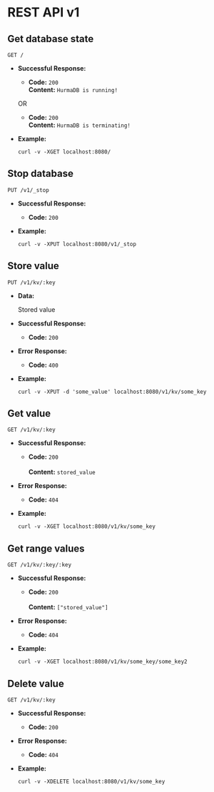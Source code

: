 # REST API v1

## Get database state

  `GET /`
  
* **Successful Response:**
  
  * **Code:** `200` <br />
    **Content:** `HurmaDB is running!`
    
  OR
  
  * **Code:** `200` <br />
    **Content:** `HurmaDB is terminating!`
 
* **Example:**
  
  ```
  curl -v -XGET localhost:8080/
  ```
  
  
## Stop database

  `PUT /v1/_stop`
  
* **Successful Response:**
  
  * **Code:** `200` <br />
 
* **Example:**
  
  ```
  curl -v -XPUT localhost:8080/v1/_stop
  ```
  
  
## Store value

  `PUT /v1/kv/:key`
  
* **Data:**

  Stored value
  
* **Successful Response:**
  
  * **Code:** `200` <br />
  
* **Error Response:**

  * **Code:** `400` <br />
  
* **Example:**
  
  ```
  curl -v -XPUT -d 'some_value' localhost:8080/v1/kv/some_key  
  ```


## Get value

  `GET /v1/kv/:key`

* **Successful Response:**
  
  * **Code:** `200` <br /> <br />
    **Content:** `stored_value`
  
* **Error Response:**

  * **Code:** `404` <br />

* **Example:**
  
  ```  
  curl -v -XGET localhost:8080/v1/kv/some_key
  ```

## Get range values

  `GET /v1/kv/:key/:key`

* **Successful Response:**
  
  * **Code:** `200` <br /> <br />
    **Content:** `["stored_value"]`
  
* **Error Response:**

  * **Code:** `404` <br />

* **Example:**
  
  ```  
  curl -v -XGET localhost:8080/v1/kv/some_key/some_key2
  ```

## Delete value

  `GET /v1/kv/:key`

* **Successful Response:**
  
  * **Code:** `200` <br />

* **Error Response:**

  * **Code:** `404` <br />

* **Example:**
  
  ```
  curl -v -XDELETE localhost:8080/v1/kv/some_key
  ```
